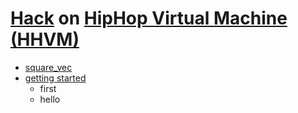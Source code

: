 # [Hack](https://hacklang.org/) on [HipHop Virtual Machine (HHVM)](https://hhvm.com/)

- [square_vec](https://docs.hhvm.com/hack/getting-started/starting-a-real-project)
- [getting started](https://docs.hhvm.com/hhvm/getting-started/getting-started)
    - first
    - hello